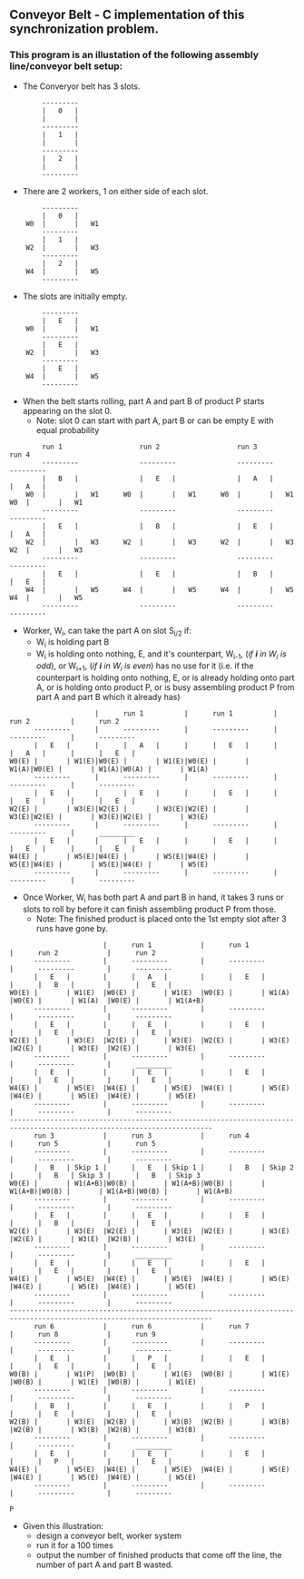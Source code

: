## Conveyor Belt - C implementation of this synchronization problem. 

### This program is an illustation of the following assembly line/conveyor belt setup:

* The Converyor belt has 3 slots.

```
        ---------
        |   0   |
        |       |
        ---------
        |   1   |
        |       |
        ---------
        |   2   |
        |       |
        ---------
```

* There are 2 workers, 1 on either side of each slot.

```
        ---------
        |   0   |
    W0  |       |   W1
        ---------
        |   1   |
    W2  |       |   W3
        ---------
        |   2   |
    W4  |       |   W5
        ---------
```

* The slots are initially empty.

```
        ---------
        |   E   |
    W0  |       |   W1
        ---------
        |   E   |
    W2  |       |   W3
        ---------
        |   E   |
    W4  |       |   W5
        ---------
```

* When the belt starts rolling, part A and part B of product P starts appearing on the slot 0.
    * Note: slot 0 can start with part A, part B or can be empty E with equal probability

```
        run 1                   run 2                   run 3                   run 4
        ---------               ---------               ---------               ---------
        |   B   |               |   E   |               |   A   |               |   A   |
    W0  |       |   W1      W0  |       |   W1      W0  |       |   W1      W0  |       |   W1
        ---------               ---------               ---------               ---------
        |   E   |               |   B   |               |   E   |               |   A   |
    W2  |       |   W3      W2  |       |   W3      W2  |       |   W3      W2  |       |   W3
        ---------               ---------               ---------               ---------
        |   E   |               |   E   |               |   B   |               |   E   |
    W4  |       |   W5      W4  |       |   W5      W4  |       |   W5      W4  |       |   W5
        ---------               ---------               ---------               ---------
```

* Worker, W<sub>i</sub>, can take the part A on slot S<sub>i/2</sub> if:
    * W<sub>i</sub> is holding part B 
    * W<sub>i</sub> is holding onto nothing, E, and it's counterpart, W<sub>i-1</sub>, (_if **i** in W<sub>i</sub> is odd_), or W<sub>i+1</sub>, (_if **i** in W<sub>i</sub> is even_) has no use for it (i.e. if the counterpart is holding onto nothing, E, or is already holding onto part A, or is holding onto product P, or is busy assembling product P from part A and part B which it already has)

```
                     |      run 1          |      run 1          |      run 2          |      run 2
      ---------      |      ---------      |      ---------      |      ---------      |      ---------
      |   E   |      |      |   A   |      |      |   E   |      |      |   A   |      |      |   E   |
W0(E) |       | W1(E)|W0(E) |       | W1(E)|W0(E) |       | W1(A)|W0(E) |       | W1(A)|W0(A) |       | W1(A)
      ---------      |      ---------      |      ---------      |      ---------      |      ---------
      |   E   |      |      |   E   |      |      |   E   |      |      |   E   |      |      |   E   |
W2(E) |       | W3(E)|W2(E) |       | W3(E)|W2(E) |       | W3(E)|W2(E) |       | W3(E)|W2(E) |       | W3(E)
      ---------      |      ---------      |      ---------      |      ---------      |      _________
      |   E   |      |      |   E   |      |      |   E   |      |      |   E   |      |      |   E   |
W4(E) |       | W5(E)|W4(E) |       | W5(E)|W4(E) |       | W5(E)|W4(E) |       | W5(E)|W4(E) |       | W5(E)
      ---------      |      ---------      |      ---------      |      ---------      |      ---------
```

* Once Worker, W<sub>i</sub> has both part A and part B in hand, it takes 3 runs or slots to roll by before it can finish assembling product P from those.
    * Note: The finished product is placed onto the 1st empty slot after 3 runs have gone by.

```
                       |      run 1            |      run 1            |      run 2            |      run 2
      ---------        |      ---------        |      ---------        |      ---------        |      ---------
      |   E   |        |      |   A   |        |      |   E   |        |      |   B   |        |      |   E   |
W0(E) |       | W1(E)  |W0(E) |       | W1(E)  |W0(E) |       | W1(A)  |W0(E) |       | W1(A)  |W0(E) |       | W1(A+B)
      ---------        |      ---------        |      ---------        |      ---------        |      ---------
      |   E   |        |      |   E   |        |      |   E   |        |      |   E   |        |      |   E   |
W2(E) |       | W3(E)  |W2(E) |       | W3(E)  |W2(E) |       | W3(E)  |W2(E) |       | W3(E)  |W2(E) |       | W3(E)
      ---------        |      ---------        |      ---------        |      ---------        |      _________
      |   E   |        |      |   E   |        |      |   E   |        |      |   E   |        |      |   E   |
W4(E) |       | W5(E)  |W4(E) |       | W5(E)  |W4(E) |       | W5(E)  |W4(E) |       | W5(E)  |W4(E) |       | W5(E)
      ---------        |      ---------        |      ---------        |      ---------        |      ---------
------------------------------------------------------------------------------------------------------------------------
      run 3            |      run 3            |      run 4            |      run 5            |      run 5
      ---------        |      ---------        |      ---------        |      ---------        |      ---------
      |   B   | Skip 1 |      |   E   | Skip 1 |      |   B   | Skip 2 |      |   B   | Skip 3 |      |   B   | Skip 3
W0(E) |       | W1(A+B)|W0(B) |       | W1(A+B)|W0(B) |       | W1(A+B)|W0(B) |       | W1(A+B)|W0(B) |       | W1(A+B)
      ---------        |      ---------        |      ---------        |      ---------        |      ---------
      |   E   |        |      |   E   |        |      |   E   |        |      |   B   |        |      |   E   |
W2(E) |       | W3(E)  |W2(E) |       | W3(E)  |W2(E) |       | W3(E)  |W2(E) |       | W3(E)  |W2(B) |       | W3(E)
      ---------        |      ---------        |      ---------        |      ---------        |      _________
      |   E   |        |      |   E   |        |      |   E   |        |      |   E   |        |      |   E   |
W4(E) |       | W5(E)  |W4(E) |       | W5(E)  |W4(E) |       | W5(E)  |W4(E) |       | W5(E)  |W4(E) |       | W5(E)
      ---------        |      ---------        |      ---------        |      ---------        |      ---------
------------------------------------------------------------------------------------------------------------------------
      run 6            |      run 6            |      run 7            |      run 8            |      run 9
      ---------        |      ---------        |      ---------        |      ---------        |      ---------
      |   E   |        |      |   P   |        |      |   E   |        |      |   E   |        |      |   E   |
W0(B) |       | W1(P)  |W0(B) |       | W1(E)  |W0(B) |       | W1(E)  |W0(B) |       | W1(E)  |W0(B) |       | W1(E)
      ---------        |      ---------        |      ---------        |      ---------        |      ---------
      |   B   |        |      |   E   |        |      |   P   |        |      |   E   |        |      |   E   |
W2(B) |       | W3(E)  |W2(B) |       | W3(B)  |W2(B) |       | W3(B)  |W2(B) |       | W3(B)  |W2(B) |       | W3(B)
      ---------        |      ---------        |      ---------        |      ---------        |      _________
      |   E   |        |      |   E   |        |      |   E   |        |      |   P   |        |      |   E   |
W4(E) |       | W5(E)  |W4(E) |       | W5(E)  |W4(E) |       | W5(E)  |W4(E) |       | W5(E)  |W4(E) |       | W5(E)
      ---------        |      ---------        |      ---------        |      ---------        |      ---------
                                                                                                          P
```

* Given this illustration:
    * design a conveyor belt, worker system
    * run it for a 100 times
    * output the number of finished products that come off the line, the number of part A and part B wasted.
